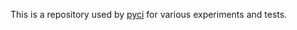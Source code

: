 This is a repository used by [pyci](https://github.com/iliapolo/pyci) for various experiments and 
tests.